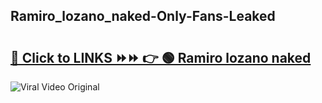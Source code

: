 
 ## Ramiro_lozano_naked-Only-Fans-Leaked

# <h2><a href="https://clipsfans.com/Ramiro_lozano_naked&ref=git">🔗 Click to LINKS ⏩⏩ 👉 🟢 Ramiro lozano naked </a></h2>

<a href="https://clipsfans.com/Ramiro_lozano_naked&ref=git" rel="nofollow" data-target="animated-image.originalLink"><img src="https://i.ibb.co.com/xMMVF88/686577567.gif" alt="Viral Video Original" style="max-width: 100%; display: inline-block;" data-target="animated-image.originalImage"></a>
